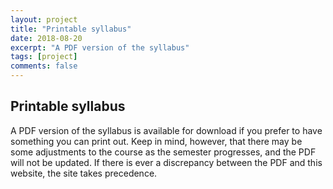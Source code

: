 ```yaml
---
layout: project
title: "Printable syllabus"
date: 2018-08-20
excerpt: "A PDF version of the syllabus"
tags: [project]
comments: false
---
```


## Printable syllabus

A PDF version of the syllabus is available for download if you prefer to have something you can print out. Keep in mind, however, that there may be some adjustments to the course as the semester progresses, and the PDF will not be updated. If there is ever a discrepancy between the PDF and this website, the site takes precedence.